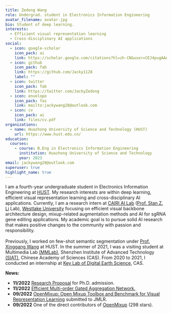 ```yaml
---
title: Zedong Wang
role: Undergrad. student in Electronics Information Engineering
avatar_filename: avatar.jpg
bio: Student of deep learning.
interests:
  - Efficient visual representation learning
  - Cross-disciplinary AI applications
social:
  - icon: google-scholar
    icon_pack: ai
    link: https://scholar.google.com/citations?hl=zh-CN&user=CEJ4pugAAAAJ
  - icon: github
    icon_pack: fab
    link: https://github.com/Jacky1128
    label: ""
  - icon: twitter
    icon_pack: fab
    link: https://twitter.com/JackyZedong
  - icon: envelope
    icon_pack: fas
    link: mailto:jackywang28@outlook.com
  - icon: cv
    icon_pack: ai
    link: files/cv.pdf
organizations:
  - name: Huazhong University of Science and Technology (HUST)
    url: https://www.hust.edu.cn/
education:
  courses:
    - course: B.Eng in Electronics Information Engineering
      institution: Huazhong University of Science and Technology
      year: 2023
email: jackywang28@outlook.com
superuser: true
highlight_name: true
---
```

I am a fourth-year undergraduate student in Electronics Information Engineering at [HUST](http://english.hust.edu.cn/). My research interests are within deep learning, efficient visual representation learning and cross-disciplinary AI applications. Currently, I am a research intern at [CAIRI AI Lab](https://github.com/Westlake-AI) ([Prof. Stan Z. Li](https://scholar.google.com/citations?user=Y-nyLGIAAAAJ&hl=zh-CN&oi=ao) Lab), [Westlake University](https://en.westlake.edu.cn/) focusing on efficient visual backbone architecture design, mixup-related augmentation methods and AI for sgRNA gene editing applications. My academic goal is to pursue solid AI research that makes positive changes to the community with passion and responsibility.\
\
Previously, I worked on few-shot semantic segmentation under [Prof. Xinggang Wang](https://scholar.google.com/citations?hl=zh-CN&user=qNCTLV0AAAAJ) at HUST. In the summer of 2021, I was a visiting student at Multimedia Lab [(MMLab)](http://mmlab.siat.ac.cn/), Shenzhen Institute of Advanced Technology [(SIAT)](https://english.siat.ac.cn/), Chinese Academy of Sciences (CAS). From 2020 to 2021, I conducted an internship at [Key Lab of Digital Earth Science](http://www.digitalearthlab.com.cn/), CAS.

**News:**

* **11/2022**   [Research Proposal](https://zedongwang.netlify.app/post/snacks-details-of-backpropagation/) for Ph.D. admission.
* **11/2022**   [Efficient Multi-order Gated Aggregation Network.](https://arxiv.org/abs/2211.03295)
* **09/2022**   [OpenMixup: Open Mixup Toolbox and Benchmark for Visual Representation Learning](https://arxiv.org/abs/2209.04851) submitted to JMLR.
* **09/2022**   One of the direct contributors of [OpenMixup](https://github.com/Westlake-AI/openmixup) (298 stars).